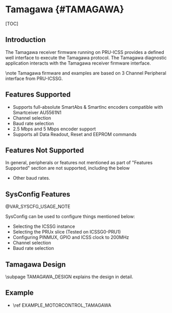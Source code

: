 # Tamagawa {#TAMAGAWA}

[TOC]

## Introduction

The Tamagawa receiver firmware running on PRU-ICSS provides a defined well interface to execute the Tamagawa protocol. The Tamagawa diagnostic application interacts with the Tamagawa receiver firmware interface.

\note
Tamagawa firmware and examples are based on 3 Channel Peripheral interface from PRU-ICSSG.

## Features Supported

-  Supports full-absolute SmartAbs & SmartInc encoders compatible with Smartceiver AU5561N1
-  Channel selection
-  Baud rate selection
-  2.5 Mbps and 5 Mbps encoder support
-  Supports all Data Readout, Reset and EEPROM commands

## Features Not Supported

In general, peripherals or features not mentioned as part of "Features Supported" section are not supported, including the below
-  Other baud rates.

## SysConfig Features

@VAR_SYSCFG_USAGE_NOTE

SysConfig can be used to configure things mentioned below:
- Selecting the ICSSG instance
- Selecting the PRUx slice (Tested on ICSSG0-PRU1)
- Configuring PINMUX, GPIO and ICSS clock to 200MHz
- Channel selection
- Baud rate selection

## Tamagawa Design

\subpage TAMAGAWA_DESIGN explains the design in detail.

## Example

- \ref EXAMPLE_MOTORCONTROL_TAMAGAWA
